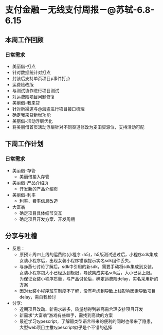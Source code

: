 # 支付金融－无线支付周报－@苏轼-6.8-6.15

## 本周工作回顾

### 日常需求

- 美丽借-打点
 - 针对数据统计对打点
 - 封装后支持单页项目p事件打点
- 运费险改版
 - 与测试协作进行项目测试
 - 对运费险项目问题修复
- 美丽借-我来贷
 - 针对新渠道与@海盗进行项目接口梳理
 - 确定我来贷新增功能
- 美丽借-活动浮层优化
 - 将美丽借首页活动浮层针对不同渠道修改为麦田资源位，支持活动可配

## 下周工作计划

### 日常需求

- 美丽借-存管
	- 美丽借接入存管
- 美丽借-产品介绍页
	- 开发新的产品介绍页
- 美丽借-利率
	- 利率、费率信息改造
- 大富翁
   - 确定项目具体细节交互
   - 确定项目开发方案、开发周期

## 分享与吐槽

- 反思：
    - 原预计周四上线的运费险(小程序+h5)，h5版测试通过后，小程序sdk集成女装小程序后，出现女装小程序错误提示实名sdk组件丢失。
    - 与@燕七讨论了解后，sdk中引用的新sdk，需要手动将sdk集成到女装。女装小程序包大小已经达到极限，导致集成实名sdk后，大小已达上限。为保证女装小程序质量，与产品讨论后，确定运费险delay，实名采用新的方案
    - 因对女装小程序班车制度不了解，没有考虑到导致上线影响因素导致项目delay，需自我检讨
- 分享:
    - 近期项目改动、新需求较多，质量想得到较高需合理安排项目开发
    - 新需求“大富翁”游戏有些棘手，需找到高效的方案
    - 最近学习typescript，了解弱类型语言带来的便利的同时也带来了隐患，大型web项目主推typescript似乎是个不错的选择



